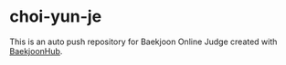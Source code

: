 # choi-yun-je
This is an auto push repository for Baekjoon Online Judge created with [BaekjoonHub](https://github.com/BaekjoonHub/BaekjoonHub).
